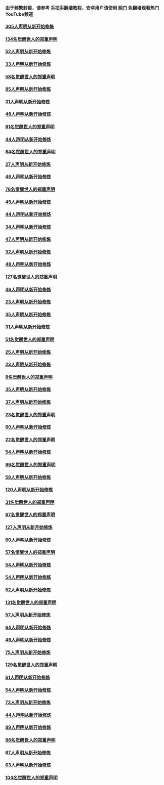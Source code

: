 #### 由于频繁封锁，请参考 [手把手翻墙教程](https://github.com/gfw-breaker/guides/wiki/)，安卓用户请使用 [网门](https://github.com/gfw-breaker/nogfw/blob/master/dl.md?t=03202000) 免翻墙观看热门YouTube频道 

#### [305人声明从新开始修炼](../pages/91/422153.md?t=03202000) 

#### [134名觉醒世人的郑重声明](../pages/91/422152.md?t=03202000) 

#### [52人声明从新开始修炼](../pages/91/421846.md?t=03202000) 

#### [33人声明从新开始修炼](../pages/91/421804.md?t=03202000) 

#### [58名觉醒世人的郑重声明](../pages/91/421845.md?t=03202000) 

#### [85人声明从新开始修炼](../pages/91/421769.md?t=03202000) 

#### [31人声明从新开始修炼](../pages/91/421763.md?t=03202000) 

#### [48人声明从新开始修炼](../pages/91/421605.md?t=03202000) 

#### [81名觉醒世人的郑重声明](../pages/91/421656.md?t=03202000) 

#### [44人声明从新开始修炼](../pages/91/421544.md?t=03202000) 

#### [84名觉醒世人的郑重声明](../pages/91/421543.md?t=03202000) 

#### [27人声明从新开始修炼](../pages/91/421465.md?t=03202000) 

#### [46人声明从新开始修炼](../pages/91/421454.md?t=03202000) 

#### [76名觉醒世人的郑重声明](../pages/91/421453.md?t=03202000) 

#### [45人声明从新开始修炼](../pages/91/421452.md?t=03202000) 

#### [44人声明从新开始修炼](../pages/91/421422.md?t=03202000) 

#### [34人声明从新开始修炼](../pages/91/421322.md?t=03202000) 

#### [47人声明从新开始修炼](../pages/91/421264.md?t=03202000) 

#### [32人声明从新开始修炼](../pages/91/421225.md?t=03202000) 

#### [48人声明从新开始修炼](../pages/91/421202.md?t=03202000) 

#### [127名觉醒世人的郑重声明](../pages/91/421224.md?t=03202000) 

#### [46人声明从新开始修炼](../pages/91/421203.md?t=03202000) 

#### [23人声明从新开始修炼](../pages/91/421138.md?t=03202000) 

#### [35人声明从新开始修炼](../pages/91/421122.md?t=03202000) 

#### [31人声明从新开始修炼](../pages/91/421081.md?t=03202000) 

#### [51名觉醒世人的郑重声明](../pages/91/421080.md?t=03202000) 

#### [25人声明从新开始修炼](../pages/91/421020.md?t=03202000) 

#### [23人声明从新开始修炼](../pages/91/420884.md?t=03202000) 

#### [8名觉醒世人的郑重声明](../pages/91/420883.md?t=03202000) 

#### [35人声明从新开始修炼](../pages/91/420809.md?t=03202000) 

#### [37人声明从新开始修炼](../pages/91/420766.md?t=03202000) 

#### [23名觉醒世人的郑重声明](../pages/91/420765.md?t=03202000) 

#### [60人声明从新开始修炼](../pages/91/420727.md?t=03202000) 

#### [22名觉醒世人的郑重声明](../pages/91/420726.md?t=03202000) 

#### [54人声明从新开始修炼](../pages/91/420529.md?t=03202000) 

#### [99名觉醒世人的郑重声明](../pages/91/420528.md?t=03202000) 

#### [58人声明从新开始修炼](../pages/91/420198.md?t=03202000) 

#### [120人声明从新开始修炼](../pages/91/420141.md?t=03202000) 

#### [31名觉醒世人的郑重声明](../pages/91/420197.md?t=03202000) 

#### [67名觉醒世人的郑重声明](../pages/91/420140.md?t=03202000) 

#### [127人声明从新开始修炼](../pages/91/420082.md?t=03202000) 

#### [60人声明从新开始修炼](../pages/91/420081.md?t=03202000) 

#### [57名觉醒世人的郑重声明](../pages/91/420080.md?t=03202000) 

#### [54人声明从新开始修炼](../pages/91/419533.md?t=03202000) 

#### [54人声明从新开始修炼](../pages/91/419532.md?t=03202000) 

#### [52人声明从新开始修炼](../pages/91/419531.md?t=03202000) 

#### [131名觉醒世人的郑重声明](../pages/91/419530.md?t=03202000) 

#### [57人声明从新开始修炼](../pages/91/419430.md?t=03202000) 

#### [64人声明从新开始修炼](../pages/91/419429.md?t=03202000) 

#### [46人声明从新开始修炼](../pages/91/419428.md?t=03202000) 

#### [75人声明从新开始修炼](../pages/91/419427.md?t=03202000) 

#### [129名觉醒世人的郑重声明](../pages/91/419426.md?t=03202000) 

#### [61人声明从新开始修炼](../pages/91/419198.md?t=03202000) 

#### [54人声明从新开始修炼](../pages/91/419197.md?t=03202000) 

#### [73人声明从新开始修炼](../pages/91/419196.md?t=03202000) 

#### [44人声明从新开始修炼](../pages/91/419075.md?t=03202000) 

#### [89人声明从新开始修炼](../pages/91/419074.md?t=03202000) 

#### [88名觉醒世人的郑重声明](../pages/91/419195.md?t=03202000) 

#### [67人声明从新开始修炼](../pages/91/419073.md?t=03202000) 

#### [63人声明从新开始修炼](../pages/91/419072.md?t=03202000) 

#### [104名觉醒世人的郑重声明](../pages/91/419071.md?t=03202000) 

